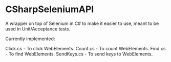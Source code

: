 # CSharpSeleniumAPI
A wrapper on top of Selenium in C# to make it easier to use, meant to be used in Unit/Acceptance tests.

Currently implemented:

Click.cs - To click WebElements.
Count.cs - To count WebElements.
Find.cs - To find WebElements.
SendKeys.cs - To send keys to WebElements.

